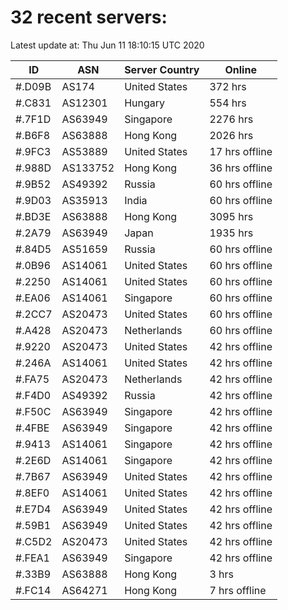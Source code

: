 # 32 recent servers:

Latest update at: Thu Jun 11 18:10:15 UTC 2020

| ID | ASN | Server Country | Online |
| -- | --- | -------------- | ------ |
| #.D09B | AS174 | United States | 372 hrs |
| #.C831 | AS12301 | Hungary | 554 hrs |
| #.7F1D | AS63949 | Singapore | 2276 hrs |
| #.B6F8 | AS63888 | Hong Kong | 2026 hrs |
| #.9FC3 | AS53889 | United States | 17 hrs offline |
| #.988D | AS133752 | Hong Kong | 36 hrs offline |
| #.9B52 | AS49392 | Russia | 60 hrs offline |
| #.9D03 | AS35913 | India | 60 hrs offline |
| #.BD3E | AS63888 | Hong Kong | 3095 hrs |
| #.2A79 | AS63949 | Japan | 1935 hrs |
| #.84D5 | AS51659 | Russia | 60 hrs offline |
| #.0B96 | AS14061 | United States | 60 hrs offline |
| #.2250 | AS14061 | United States | 60 hrs offline |
| #.EA06 | AS14061 | Singapore | 60 hrs offline |
| #.2CC7 | AS20473 | United States | 60 hrs offline |
| #.A428 | AS20473 | Netherlands | 60 hrs offline |
| #.9220 | AS20473 | United States | 42 hrs offline |
| #.246A | AS14061 | United States | 42 hrs offline |
| #.FA75 | AS20473 | Netherlands | 42 hrs offline |
| #.F4D0 | AS49392 | Russia | 42 hrs offline |
| #.F50C | AS63949 | Singapore | 42 hrs offline |
| #.4FBE | AS63949 | Singapore | 42 hrs offline |
| #.9413 | AS14061 | Singapore | 42 hrs offline |
| #.2E6D | AS14061 | Singapore | 42 hrs offline |
| #.7B67 | AS63949 | United States | 42 hrs offline |
| #.8EF0 | AS14061 | United States | 42 hrs offline |
| #.E7D4 | AS63949 | United States | 42 hrs offline |
| #.59B1 | AS63949 | United States | 42 hrs offline |
| #.C5D2 | AS20473 | United States | 42 hrs offline |
| #.FEA1 | AS63949 | Singapore | 42 hrs offline |
| #.33B9 | AS63888 | Hong Kong | 3 hrs |
| #.FC14 | AS64271 | Hong Kong | 7 hrs offline |

